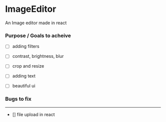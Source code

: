 # ImageEditor

An Image editor made in react

### Purpose / Goals to acheive
 - [  ] adding filters
 - [  ] contrast, brightness, blur
 - [  ] crop and resize
 - [  ] adding text
 - [  ] beautiful ui


### Bugs to fix 
----
 - [] file upload in react 
